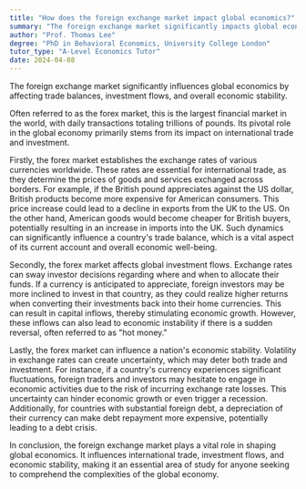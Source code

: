 ```yaml
---
title: "How does the foreign exchange market impact global economics?"
summary: "The foreign exchange market significantly impacts global economics by influencing trade balances, investment flows, and economic stability."
author: "Prof. Thomas Lee"
degree: "PhD in Behavioral Economics, University College London"
tutor_type: "A-Level Economics Tutor"
date: 2024-04-08
---
```


The foreign exchange market significantly influences global economics by affecting trade balances, investment flows, and overall economic stability.

Often referred to as the forex market, this is the largest financial market in the world, with daily transactions totaling trillions of pounds. Its pivotal role in the global economy primarily stems from its impact on international trade and investment.

Firstly, the forex market establishes the exchange rates of various currencies worldwide. These rates are essential for international trade, as they determine the prices of goods and services exchanged across borders. For example, if the British pound appreciates against the US dollar, British products become more expensive for American consumers. This price increase could lead to a decline in exports from the UK to the US. On the other hand, American goods would become cheaper for British buyers, potentially resulting in an increase in imports into the UK. Such dynamics can significantly influence a country's trade balance, which is a vital aspect of its current account and overall economic well-being.

Secondly, the forex market affects global investment flows. Exchange rates can sway investor decisions regarding where and when to allocate their funds. If a currency is anticipated to appreciate, foreign investors may be more inclined to invest in that country, as they could realize higher returns when converting their investments back into their home currencies. This can result in capital inflows, thereby stimulating economic growth. However, these inflows can also lead to economic instability if there is a sudden reversal, often referred to as "hot money."

Lastly, the forex market can influence a nation's economic stability. Volatility in exchange rates can create uncertainty, which may deter both trade and investment. For instance, if a country's currency experiences significant fluctuations, foreign traders and investors may hesitate to engage in economic activities due to the risk of incurring exchange rate losses. This uncertainty can hinder economic growth or even trigger a recession. Additionally, for countries with substantial foreign debt, a depreciation of their currency can make debt repayment more expensive, potentially leading to a debt crisis.

In conclusion, the foreign exchange market plays a vital role in shaping global economics. It influences international trade, investment flows, and economic stability, making it an essential area of study for anyone seeking to comprehend the complexities of the global economy.
    